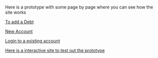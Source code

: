 Here is a prototype with some page by page where you can see how the site works

[To add a Debt](HowTOadd.md/)

[New Account](HowTOadd.md/)

[Login to a existing account ](HowTOadd.md/)


[Here is a interactive site to test out the prototype](https://xd.adobe.com/view/d6f6dfc9-8adf-424c-a7ab-ba669b10f414-83a5/screen/07a6f514-b52b-4498-9781-04899f6bcfaa?fullscreen&hints=off)
